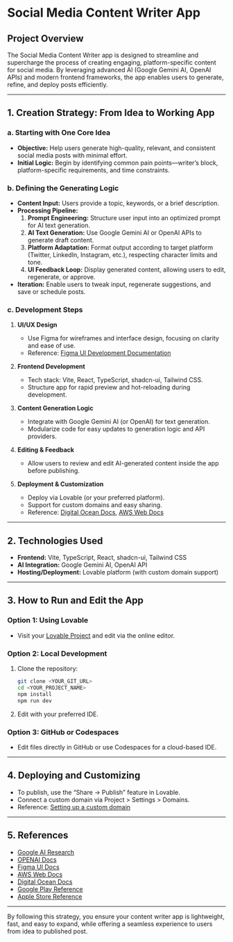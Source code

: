 # Social Media Content Writer App

## Project Overview

The Social Media Content Writer app is designed to streamline and supercharge the process of creating engaging, platform-specific content for social media. By leveraging advanced AI (Google Gemini AI, OpenAI APIs) and modern frontend frameworks, the app enables users to generate, refine, and deploy posts efficiently.

---

## 1. Creation Strategy: From Idea to Working App

### a. Starting with One Core Idea

- **Objective:** Help users generate high-quality, relevant, and consistent social media posts with minimal effort.
- **Initial Logic:** Begin by identifying common pain points—writer’s block, platform-specific requirements, and time constraints.

### b. Defining the Generating Logic

- **Content Input:** Users provide a topic, keywords, or a brief description.
- **Processing Pipeline:**
  1. **Prompt Engineering:** Structure user input into an optimized prompt for AI text generation.
  2. **AI Text Generation:** Use Google Gemini AI or OpenAI APIs to generate draft content.
  3. **Platform Adaptation:** Format output according to target platform (Twitter, LinkedIn, Instagram, etc.), respecting character limits and tone.
  4. **UI Feedback Loop:** Display generated content, allowing users to edit, regenerate, or approve.
- **Iteration:** Enable users to tweak input, regenerate suggestions, and save or schedule posts.

### c. Development Steps

1. **UI/UX Design**
   - Use Figma for wireframes and interface design, focusing on clarity and ease of use.
   - Reference: [Figma UI Development Documentation](https://help.figma.com/)

2. **Frontend Development**
   - Tech stack: Vite, React, TypeScript, shadcn-ui, Tailwind CSS.
   - Structure app for rapid preview and hot-reloading during development.

3. **Content Generation Logic**
   - Integrate with Google Gemini AI (or OpenAI) for text generation.
   - Modularize code for easy updates to generation logic and API providers.

4. **Editing & Feedback**
   - Allow users to review and edit AI-generated content inside the app before publishing.

5. **Deployment & Customization**
   - Deploy via Lovable (or your preferred platform).
   - Support for custom domains and easy sharing.
   - Reference: [Digital Ocean Docs](https://docs.digitalocean.com/), [AWS Web Docs](https://docs.aws.amazon.com/)

---

## 2. Technologies Used

- **Frontend:** Vite, TypeScript, React, shadcn-ui, Tailwind CSS
- **AI Integration:** Google Gemini AI, OpenAI API
- **Hosting/Deployment:** Lovable platform (with custom domain support)

---

## 3. How to Run and Edit the App

### Option 1: Using Lovable
- Visit your [Lovable Project](https://lovable.dev/projects/0d62df6a-7918-4c71-934d-f327493eeb59) and edit via the online editor.

### Option 2: Local Development
1. Clone the repository:
   ```sh
   git clone <YOUR_GIT_URL>
   cd <YOUR_PROJECT_NAME>
   npm install
   npm run dev
   ```
2. Edit with your preferred IDE.

### Option 3: GitHub or Codespaces
- Edit files directly in GitHub or use Codespaces for a cloud-based IDE.

---

## 4. Deploying and Customizing

- To publish, use the “Share → Publish” feature in Lovable.
- Connect a custom domain via Project > Settings > Domains.
- Reference: [Setting up a custom domain](https://docs.lovable.dev/tips-tricks/custom-domain#step-by-step-guide)

---

## 5. References

- [Google AI Research](https://ai.google/research/)
- [OPENAI Docs](https://platform.openai.com/docs/)
- [Figma UI Docs](https://help.figma.com/)
- [AWS Web Docs](https://docs.aws.amazon.com/)
- [Digital Ocean Docs](https://docs.digitalocean.com/)
- [Google Play Reference](https://developer.android.com/distribute)
- [Apple Store Reference](https://developer.apple.com/app-store/)

---

By following this strategy, you ensure your content writer app is lightweight, fast, and easy to expand, while offering a seamless experience to users from idea to published post.
